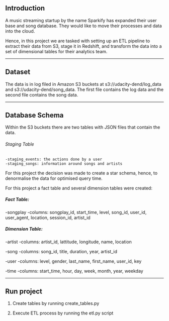 
## Introduction

A music streaming startup by the name Sparkify has expanded their user base and song database. They would like to move their processes and data into the cloud.
    
Hence, in this project we are tasked with setting up an ETL pipeline to extract their data from S3, stage it in Redshift, and transform the data into a set of dimensional tables for their analytics team.

---

## Dataset
    
The data is in log filed in Amazon S3 buckets at s3://udacity-dend/log_data and s3://udacity-dend/song_data. The first file contains the log data and the second file contains the song data. 

---

## Database Schema

Within the S3 buckets there are two tables with JSON files that contain the data.

###### Staging Table

    -staging_events: the actions done by a user
    -staging_songs: information around songs and artists
    
For this project the decision was made to create a star schema, hence, to denormalise the data for optimised query time.

For this project a fact table and several dimension tables were created:

##### Fact Table:

-songplay
    -columns: songplay_id, start_time, level, song_id, user_id, user_agent, location, session_id, artist_id

##### Dimension Table:

-artist
    -columns: artist_id, lattitude, longitude, name, location
    
-song
    -columns: song_id, title, duration, year, artist_id
    
-user
    -columns: level, gender, last_name, first_name, user_id, key
    
-time
    -columns: start_time, hour, day, week, month, year, weekday
    
---

## Run project

1. Create tables by running create_tables.py

2. Execute ETL process by running the etl.py script